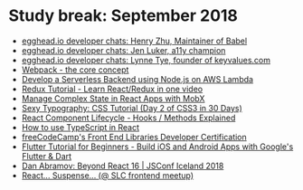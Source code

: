 # Study break: September 2018

- [egghead.io developer chats: Henry Zhu, Maintainer of Babel](https://player.fm/series/eggheadio-developer-chats-1728019/henry-zhu-maintainer-of-babel)
- [egghead.io developer chats: Jen Luker, a11y champion](https://player.fm/series/eggheadio-developer-chats-1728019/jen-luker-a11y-champion)
- [egghead.io developer chats: Lynne Tye, founder of keyvalues.com
](https://player.fm/series/eggheadio-developer-chats-1728019/lynne-tye-founder-of-keyvaluescom)
- [Webpack - the core concept](https://webpack.academy/courses/enrolled/104961)
- [Develop a Serverless Backend using Node.js on AWS Lambda](https://egghead.io/courses/develop-a-serverless-backend-using-node-js-on-aws-lambda)
- [Redux Tutorial - Learn React/Redux in one video
](https://www.youtube.com/watch?v=OSSpVLpuVWA)
- [Manage Complex State in React Apps with MobX](https://egghead.io/courses/manage-complex-state-in-react-apps-with-mobx)
- [Sexy Typography: CSS Tutorial (Day 2 of CSS3 in 30 Days)
](https://www.youtube.com/watch?v=LrZNeyK1xU8)
- [React Component Lifecycle - Hooks / Methods Explained
](https://www.youtube.com/watch?v=m_mtV4YaI8c)
- [How to use TypeScript in React](https://www.youtube.com/watch?v=dy9gr94s6ZY)
- [freeCodeCamp's Front End Libraries Developer Certification](https://www.freecodecamp.org/certification/eowino/front-end-libraries)
- [Flutter Tutorial for Beginners - Build iOS and Android Apps with Google's Flutter & Dart
](https://www.youtube.com/watch?v=GLSG_Wh_YWc)
- [Dan Abramov: Beyond React 16 | JSConf Iceland 2018
](https://www.youtube.com/watch?v=nLF0n9SACd4)
- [React... Suspense... (@ SLC frontend meetup)](https://www.youtube.com/watch?v=7LmrS2sdMlo)
